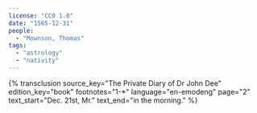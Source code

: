 ```yaml
---
license: "CC0 1.0"
date: "1565-12-31"
people:
  - "Mownson, Thomas"
tags:
  - "astrology"
  - "nativity"
---
```

{% transclusion
  source_key="The Private Diary of Dr John Dee"
  edition_key="book"
  footnotes="1-*"
  language="en-emodeng"
  page="2"
  text_start="Dec. 21st, Mr."
  text_end="in the morning."
%}
